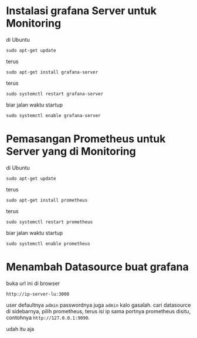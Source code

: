# Instalasi grafana Server untuk Monitoring 

di Ubuntu
```
sudo apt-get update
```

terus
```
sudo apt-get install grafana-server
```

terus
```
sudo systemctl restart grafana-server
```

biar jalan waktu startup
```
sudo systemctl enable grafana-server
```

# Pemasangan Prometheus untuk Server yang di Monitoring

di Ubuntu
```
sudo apt-get update
```

terus
```
sudo apt-get install prometheus
```

terus
```
sudo systemctl restart prometheus
```

biar jalan waktu startup
```
sudo systemctl enable prometheus
```

# Menambah Datasource buat grafana
buka url ini di browser
```
http://ip-server-lu:3000
```

user defaultnya `admin` passwordnya juga `admin` kalo gasalah. cari datasource di sidebarnya, pilih prometheus, terus isi ip sama portnya prometheus disitu, contohnya `http://127.0.0.1:9090`.

udah itu aja
